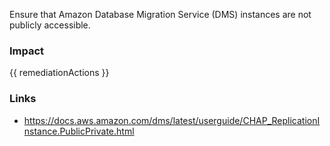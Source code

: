 
Ensure that Amazon Database Migration Service (DMS) instances are not publicly accessible.

### Impact
<!-- Add Impact here -->

<!-- DO NOT CHANGE -->
{{ remediationActions }}

### Links
- https://docs.aws.amazon.com/dms/latest/userguide/CHAP_ReplicationInstance.PublicPrivate.html



